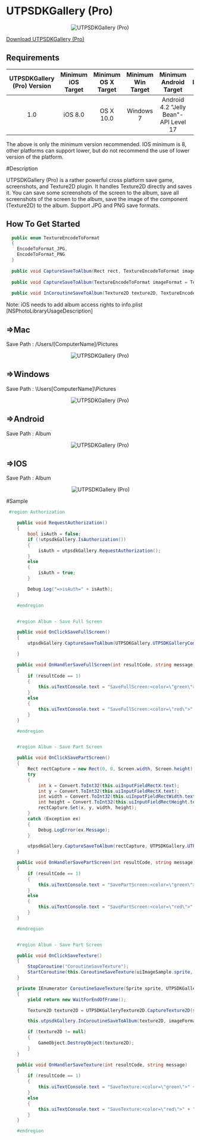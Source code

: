 # UTPSDKGallery (Pro)

<p align="center" >
  <img src="https://github.com/hankshan/UTPSDKGallery/blob/master/Images/Preview/Preview_1.png" alt="UTPSDKGallery (Pro)" title="UTPSDKGallery (Pro)">
</p>

[Download UTPSDKGallery (Pro)](https://www.assetstore.unity3d.com/#!/content/90910)


## Requirements

| UTPSDKGallery (Pro) Version | Minimum iOS Target  | Minimum OS X Target  | Minimum Win Target  | Minimum Android Target  |                                   Notes                                   |
|:--------------------:|:---------------------------:|:----------------------------:|:----------------------------:|:----------------------------:|:-------------------------------------------------------------------------:|
| 1.0 | iOS 8.0 | OS X 10.0 | Windows 7 | Android 4.2 "Jelly Bean"- API Level 17 |  |

The above is only the minimum version recommended. IOS minimum is 8, other platforms can support lower, but do not recommend the use of lower version of the platform.

#Description

UTPSDKGallery (Pro) is a rather powerful cross platform save game, screenshots, and Texture2D plugin. It handles Texture2D directly and saves it. You can save some screenshots of the screen to the album, save all screenshots of the screen to the album, save the image of the component (Texture2D) to the album. Support JPG and PNG save formats.

## How To Get Started
```C#
  public enum TextureEncodeToFormat
  {
    EncodeToFormat_JPG,
    EncodeToFormat_PNG
  }
    
  public void CaptureSaveToAlbum(Rect rect, TextureEncodeToFormat imageFormat = TextureEncodeToFormat.EncodeToFormat_PNG, string imageName = null, UTPSDKGalleryCom.OnUTPSDKGallerySaveToAlbum handler = null);
  
  public void CaptureSaveToAlbum(TextureEncodeToFormat imageFormat = TextureEncodeToFormat.EncodeToFormat_PNG, string imageName = null, UTPSDKGalleryCom.OnUTPSDKGallerySaveToAlbum handler = null);
  
  public void InCoroutineSaveToAlbum(Texture2D texture2D, TextureEncodeToFormat imageFormat = TextureEncodeToFormat.EncodeToFormat_PNG, string imageName = null, UTPSDKGalleryCom.OnUTPSDKGallerySaveToAlbum handler = null);

```
Note: iOS needs to add album access rights to info.plist [NSPhotoLibraryUsageDescription]

## =>Mac
Save Path : /Users/[ComputerName]/Pictures
<p align="center" >
  <img src="https://github.com/hankshan/UTPSDKGallery/blob/master/Images/Mac/QQ20170518-214231.png" alt="UTPSDKGallery (Pro)" title="UTPSDKGallery (Pro)">
</p>

## =>Windows
Save Path : \Users\[ComputerName]\Pictures
<p align="center" >
  <img src="https://github.com/hankshan/UTPSDKGallery/blob/master/Images/Windows/QQ20170519151125.png" alt="UTPSDKGallery (Pro)" title="UTPSDKGallery (Pro)">
</p>

## =>Android
Save Path : Album
<p align="center" >
  <img src="https://github.com/hankshan/UTPSDKGallery/blob/master/Images/Android/Album1.png" alt="UTPSDKGallery (Pro)" title="UTPSDKGallery (Pro)">
</p>

## =>IOS
Save Path : Album
<p align="center" >
  <img src="https://github.com/hankshan/UTPSDKGallery/blob/master/Images/IOS/IMG_1380.PNG" alt="" title="UTPSDKGallery (Pro)">
  <img src="https://github.com/hankshan/UTPSDKGallery/blob/master/Images/IOS/QQ20170518-222423.png" alt="UTPSDKGallery (Pro)" title="UTPSDKGallery (Pro)">
</p>

#Sample

```C#
 #region Authorization

    public void RequestAuthorization()
    {
        bool isAuth = false;
        if (!utpsdkGallery.IsAuthorization())
        {
            isAuth = utpsdkGallery.RequestAuthorization();
        }
        else
        {
            isAuth = true;
        }

        Debug.Log("=>isAuth=" + isAuth);
    }

    #endregion


    #region Album - Save Full Screen

    public void OnClickSaveFullScreen()
    {
        utpsdkGallery.CaptureSaveToAlbum(UTPSDKGallery.UTPSDKGalleryCom.TextureEncodeToFormat.EncodeToFormat_PNG, null, this.OnHandlerSaveFullScreen);

    }

    public void OnHandlerSaveFullScreen(int resultCode, string message)
    {
        if (resultCode == 1)
        {
            this.uiTextConsole.text = "SaveFullScreen:<color=\"green\">" + "resultCode:" + resultCode + " message:" + message + "</color>";
        }
        else
        {
            this.uiTextConsole.text = "SaveFullScreen:<color=\"red\">" + "resultCode:" + resultCode + " message:" + message + "</color>";
        }
    }

    #endregion


    #region Album - Save Part Screen

    public void OnClickSavePartScreen()
    {
        Rect rectCapture = new Rect(0, 0, Screen.width, Screen.height);
        try
        {
            int x = Convert.ToInt32(this.uiInputFieldRectX.text);
            int y = Convert.ToInt32(this.uiInputFieldRectX.text);
            int width = Convert.ToInt32(this.uiInputFieldRectWidth.text);
            int height = Convert.ToInt32(this.uiInputFieldRectHeight.text);
            rectCapture.Set(x, y, width, height);
        }
        catch (Exception ex)
        {
            Debug.LogError(ex.Message);
        }

        utpsdkGallery.CaptureSaveToAlbum(rectCapture, UTPSDKGallery.UTPSDKGalleryCom.TextureEncodeToFormat.EncodeToFormat_PNG, null, this.OnHandlerSavePartScreen);
    }

    public void OnHandlerSavePartScreen(int resultCode, string message)
    {
        if (resultCode == 1)
        {
            this.uiTextConsole.text = "SavePartScreen:<color=\"green\">" + "resultCode:" + resultCode + " message:" + message + "</color>";
        }
        else
        {
            this.uiTextConsole.text = "SavePartScreen:<color=\"red\">" + "resultCode:" + resultCode + " message:" + message + "</color>";
        }
    }

    #endregion


    #region Album - Save Part Screen

    public void OnClickSaveTexture()
    {
        StopCoroutine("CoroutineSaveTexture");
        StartCoroutine(this.CoroutineSaveTexture(uiImageSample.sprite, UTPSDKGallery.UTPSDKGalleryCom.TextureEncodeToFormat.EncodeToFormat_PNG, null));
    }

    private IEnumerator CoroutineSaveTexture(Sprite sprite, UTPSDKGallery.UTPSDKGalleryCom.TextureEncodeToFormat imageFormat, string imageName)
    {
        yield return new WaitForEndOfFrame();

        Texture2D texture2D = UTPSDKGalleryTexture2D.CaptureTexture2D(sprite);

        this.utpsdkGallery.InCoroutineSaveToAlbum(texture2D, imageFormat, imageName, this.OnHandlerSaveTexture);

        if (texture2D != null)
        {
            GameObject.DestroyObject(texture2D);
        }
    }

    public void OnHandlerSaveTexture(int resultCode, string message)
    {
        if (resultCode == 1)
        {
            this.uiTextConsole.text = "SaveTexture:<color=\"green\">" + "resultCode:" + resultCode + " message:" + message + "</color>";
        }
        else
        {
            this.uiTextConsole.text = "SaveTexture:<color=\"red\">" + "resultCode:" + resultCode + " message:" + message + "</color>";
        }
    }

    #endregion
```



